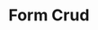 # Form Crud

<code src="./advanceCrud.tsx" title='Advance CRUD' />

<code src="./basicCrud.tsx" title='Basic CRUD' />
